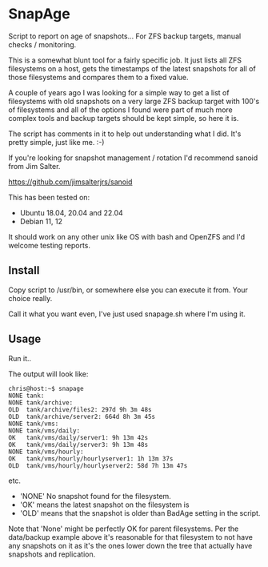 # SnapAge

Script to report on age of snapshots...  For ZFS backup targets, manual checks / monitoring.

This is a somewhat blunt tool for a  fairly specific job.  It just lists all ZFS filesystems on a host, gets the timestamps of the latest snapshots for all of those filesystems and compares them to a fixed value.

A couple of years ago I was looking for a simple way to get a list of filesystems with old snapshots on a very large ZFS backup target with 100's of filesystems and all of the options I found were part of much more complex tools and backup targets should be kept simple, so here it is.

The script has comments in it to help out understanding what I did.  It's pretty simple, just like me. :-)

If you're looking for snapshot management / rotation I'd recommend sanoid from Jim Salter.  

https://github.com/jimsalterjrs/sanoid

This has been tested on:
* Ubuntu 18.04, 20.04 and 22.04
* Debian 11, 12

It should work on any other unix like OS with bash and OpenZFS and I'd welcome testing reports.

## Install

Copy script to /usr/bin, or somewhere else you can execute it from. Your choice really.

Call it what you want even, I've just used snapage.sh where I'm using it.

## Usage

Run it..

The output will look like:

```
chris@host:~$ snapage
NONE tank:
NONE tank/archive: 
OLD  tank/archive/files2: 297d 9h 3m 48s
OLD  tank/archive/server2: 664d 8h 3m 45s
NONE tank/vms:
NONE tank/vms/daily:
OK   tank/vms/daily/server1: 9h 13m 42s
OK   tank/vms/daily/server3: 9h 13m 48s
NONE tank/vms/hourly:
OK   tank/vms/hourly/hourlyserver1: 1h 13m 37s
OLD  tank/vms/hourly/hourlyserver2: 58d 7h 13m 47s
```

etc.
 * 'NONE' No snapshot found for the filesystem.
 * 'OK' means the latest snapshot on the filesystem is 
 * 'OLD' means that the snapshot is older than BadAge setting in the script.

Note that 'None' might be perfectly OK for parent filesystems.  Per the data/backup example above it's reasonable for that filesystem to not have any snapshots on it as it's the ones lower down the tree that actually have snapshots and replication.
